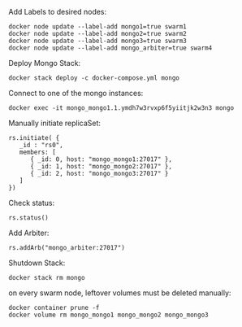 
Add Labels to desired nodes:
```
docker node update --label-add mongo1=true swarm1
docker node update --label-add mongo2=true swarm2
docker node update --label-add mongo3=true swarm3
docker node update --label-add mongo_arbiter=true swarm4
```

Deploy Mongo Stack:
```
docker stack deploy -c docker-compose.yml mongo
```

Connect to one of the mongo instances:
```
docker exec -it mongo_mongo1.1.ymdh7w3rvxp6f5yiitjk2w3n3 mongo
```

Manually initiate replicaSet:
```
rs.initiate( {
   _id : "rs0",
   members: [
      { _id: 0, host: "mongo_mongo1:27017" },
      { _id: 1, host: "mongo_mongo2:27017" },
      { _id: 2, host: "mongo_mongo3:27017" }
   ]
})
```
Check status:
```
rs.status()
```

Add Arbiter:
```
rs.addArb("mongo_arbiter:27017")
```

Shutdown Stack:
```
docker stack rm mongo
```
on every swarm node, leftover volumes must be deleted manually:
```
docker container prune -f
docker volume rm mongo_mongo1 mongo_mongo2 mongo_mongo3
```
